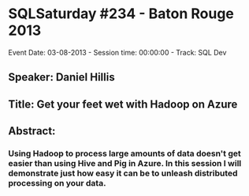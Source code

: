 # SQLSaturday #234 - Baton Rouge 2013
Event Date: 03-08-2013 - Session time: 00:00:00 - Track: SQL Dev
## Speaker: Daniel Hillis
## Title: Get your feet wet with Hadoop on Azure
## Abstract:
### Using Hadoop to process large amounts of data doesn't get easier than using Hive and Pig in Azure.  In this session I will demonstrate just how easy it can be to unleash distributed processing on your data.
